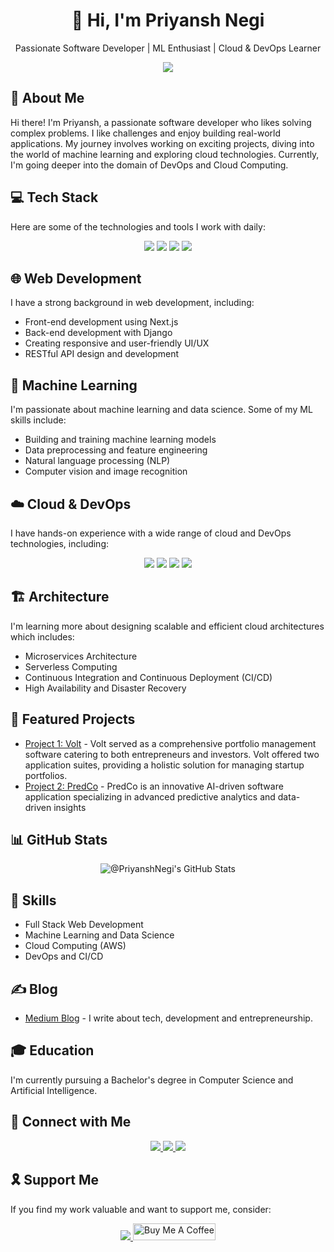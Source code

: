 <!-- Header Section -->
<div align="center">
  <h1>👋 Hi, I'm Priyansh Negi</h1>
  <p>Passionate Software Developer | ML Enthusiast | Cloud & DevOps Learner</p>
</div>

<!-- Typing Animation -->
<p align="center">
  <img src="https://readme-typing-svg.herokuapp.com?font=Fira+Code&color=FFD966&size=30&vCenter=true&lines=Welcome+to+my+GitHub+profile!;Full+Stack+Web+Developer;Machine+Learning+Enthusiast;Cloud+and+DevOps+Learner">
</p>

<!-- About Me Section -->
<h2>🌟 About Me</h2>
<p>
  Hi there! I'm Priyansh, a passionate software developer who likes solving complex problems. I like challenges and enjoy building real-world applications. My journey involves working on exciting projects, diving into the world of machine learning and exploring cloud technologies. Currently, I'm going deeper into the domain of DevOps and Cloud Computing.
</p>

<!-- Tech Stack Section -->
<h2>💻 Tech Stack</h2>
<p>
  Here are some of the technologies and tools I work with daily:
</p>
<p align="center">
  <img src="https://img.shields.io/badge/Python-3776AB?style=for-the-badge&logo=python&logoColor=white" />
  <img src="https://img.shields.io/badge/JavaScript-F7DF1E?style=for-the-badge&logo=javascript&logoColor=black" />
  <img src="https://img.shields.io/badge/Next.js-000000?style=for-the-badge&logo=next.js&logoColor=white" />
  <img src="https://img.shields.io/badge/AWS-232F3E?style=for-the-badge&logo=amazon-aws&logoColor=white" />
  <!-- Add more technologies and tools as needed -->
</p>

<!-- Web Development Section -->
<h2>🌐 Web Development</h2>
<p>
  I have a strong background in web development, including:
</p>
<ul>
  <li>Front-end development using Next.js</li>
  <li>Back-end development with Django</li>
  <li>Creating responsive and user-friendly UI/UX</li>
  <li>RESTful API design and development</li>
</ul>

<!-- Machine Learning Section -->
<h2>🤖 Machine Learning</h2>
<p>
  I'm passionate about machine learning and data science. Some of my ML skills include:
</p>
<ul>
  <li>Building and training machine learning models</li>
  <li>Data preprocessing and feature engineering</li>
  <li>Natural language processing (NLP)</li>
  <li>Computer vision and image recognition</li>
</ul>

<!-- Cloud & DevOps Section -->
<h2>☁️ Cloud & DevOps</h2>
<p>
  I have hands-on experience with a wide range of cloud and DevOps technologies, including:
</p>
<p align="center">
  <img src="https://img.shields.io/badge/AWS-232F3E?style=for-the-badge&logo=amazon-aws&logoColor=white" />
  <img src="https://img.shields.io/badge/Docker-2496ED?style=for-the-badge&logo=docker&logoColor=white" />
  <img src="https://img.shields.io/badge/Terraform-623CE4?style=for-the-badge&logo=terraform&logoColor=white" />
  <img src="https://img.shields.io/badge/Jenkins-D24939?style=for-the-badge&logo=jenkins&logoColor=white" />
  <!-- Add more cloud and DevOps tools as needed -->
</p>

<!-- Architecture Section -->
<h2>🏗️ Architecture</h2>
<p>
  I'm learning more about designing scalable and efficient cloud architectures which includes:
</p>
<ul>
  <li>Microservices Architecture</li>
  <li>Serverless Computing</li>
  <li>Continuous Integration and Continuous Deployment (CI/CD)</li>
  <li>High Availability and Disaster Recovery</li>
</ul>

<!-- Projects Section -->
<h2>🚀 Featured Projects</h2>
<ul>
  <li>
    <a href="https://github.com/YourUsername/Project1">Project 1: Volt</a> - Volt served as a comprehensive portfolio management software catering to both entrepreneurs and investors. Volt offered two application suites, providing a holistic solution for managing startup portfolios.
  </li>
  <li>
    <a href="https://github.com/YourUsername/Project2">Project 2: PredCo</a> - PredCo is an innovative AI-driven software application specializing in advanced predictive analytics and data-driven insights
  </li>
</ul>

<!-- GitHub Stats Section -->
<h2>📊 GitHub Stats</h2>
<p align="center">
  <img src="https://github-readme-stats.vercel.app/api?username=PriyanshNegi&show_icons=true&count_private=true&hide_border=true" alt="@PriyanshNegi's GitHub Stats"/>
</p>

<!-- Skills Section -->
<h2>🔧 Skills</h2>
<ul>
  <li>Full Stack Web Development</li>
  <li>Machine Learning and Data Science</li>
  <li>Cloud Computing (AWS)</li>
  <li>DevOps and CI/CD</li>
  <!-- Add more skills as needed -->
</ul>

<!-- Blog Section -->
<h2>✍️ Blog</h2>
<ul>
  <li>
    <a href="https://medium.com/@PriyanshNegi">Medium Blog</a> - I write about tech, development and entrepreneurship.
  </li>
</ul>

<!-- Education Section -->
<h2>🎓 Education</h2>
<p>
  I'm currently pursuing a Bachelor's degree in Computer Science and Artificial Intelligence.
</p>

<!-- Connect Section -->
<h2>🤝 Connect with Me</h2>
<p align="center">
  <a href="https://www.linkedin.com/in/priyanshnegi/" target="_blank">
    <img src="https://img.shields.io/badge/LinkedIn-0072b1?style=for-the-badge&logo=linkedin&logoColor=white" target="_blank" />
  </a> 
  <a href="https://twitter.com/Priyanshnegi_03" target="_blank">
    <img src="https://img.shields.io/badge/Twitter-0072b1?style=for-the-badge&logo=twitter&logoColor=white" target="_blank" />
  </a>
  <a href="mailto:priyansh.negiji@gmail.com">
    <img src="https://img.shields.io/badge/Gmail-D14836?style=for-the-badge&logo=gmail&logoColor=white" />
  </a>
</p>

<!-- Support Section -->
<h2>🎗️ Support Me</h2>
<p>
  If you find my work valuable and want to support me, consider:
</p>
<p align="center">
  <a href="https://github.com/sponsors/PriyanshNegi">
    <img src="https://img.shields.io/static/v1?label=Sponsor&message=%E2%9D%A4&logo=GitHub&color=%23fe8e86" />
  </a>
  <a href="https://www.buymeacoffee.com/priyanshnegi" target="_blank">
    <img src="https://cdn.buymeacoffee.com/buttons/default-orange.png" alt="Buy Me A Coffee" height="27" width="132" />
  </a>
</p>
